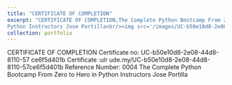 ```yaml
---
title: "CERTIFICATE OF COMPLETION"
excerpt: "CERTIFICATE OF COMPLETION,The Complete Python Bootcamp From Zero to Hero in
Python Instructors Jose Portilla<br/><img src='/images/UC-b50e10d8-2e08-44d8-8110-57ce6f5d401b.jpg'>"
collection: portfolio
---
```


CERTIFICATE OF COMPLETION
Certificate no: UC-b50e10d8-2e08-44d8-8110-57 ce6f5d401b Certificate :ulr ude.my/UC-b50e10d8-2e08-44d8-8110-57ce6f5d401b
Reference
Number: 0004
The Complete Python Bootcamp From Zero to Hero in
Python Instructors Jose Portilla